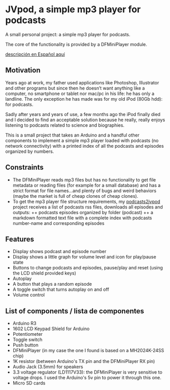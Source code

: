 # JVpod, a simple mp3 player for podcasts

A small personal project: a simple mp3 player for podcasts.

The core of the functionality is provided by a DFMiniPlayer module.

[descripción en Español aquí](README_ES.md)

## Motivation

Years ago at work, my father used applications like Photoshop, Illustrator and other programs but since then he doesn’t want anything like a computer, no smartphone or tablet nor mac/pc in his life: he has only a landline. The only exception he has made was for my old iPod (80Gb hdd): for podcasts.

Sadly after years and years of use, a few months ago the iPod finally died and I decided to find an acceptable solution because he really, really enjoys listening to podcasts related to science and biographies.

This is a small project that takes an Arduino and a handful other components to implement a simple mp3 player loaded with podcasts (no network connectivity) with a printed index of all the podcasts and episodes organized by numbers.

## Constraints

+ The DFMiniPlayer reads mp3 files but has no functionality to get file metadata or reading files (for example for a small database) and has a strict format for file names...and plenty of bugs and weird behaviors (maybe the market is full of cheap clones of cheap clones).
+ To get the mp3 player file structure requirements, my [podcasts2jvpod](https://github.com/DuqueDeTuring/podcasts2jvpod) project receives a list of podcasts rss files, downloads all episodes and outputs:
++ podcasts episodes organized by folder (podcast)
++ a markdown formatted text file with a complete index with podcasts number-name and corresponding episodes


## Features
+ Display shows podcast and episode number
+ Display shows a little graph for volume level and icon for play/pause state
+ Buttons to change podcasts and episodes, pause/play and reset (using the LCD shield provided keys)
+ Autoplay
+ A button that plays a random episode
+ A toggle switch that turns autoplay on and off
+ Volume control


## List of components / lista de componentes
+ Arduino R3
+ 1602 LCD Keypad Shield for Arduino
+ Potentiometer
+ Toggle switch
+ Push button
+ DFMiniPlayer  (in my case the one I found is based on a MH2024K-24SS chip)
+ 1K resistor (between Arduino's TX pin and the DFMiniPlayer RX pin)
+ Audio Jack (3.5mm) for speakers
+ 3.3 voltage regulator (LD1117V33): the DFMiniPlayer is very sensitive to voltage drops. I used the Arduino's 5v pin to power it through this one.
+ Micro SD cards
